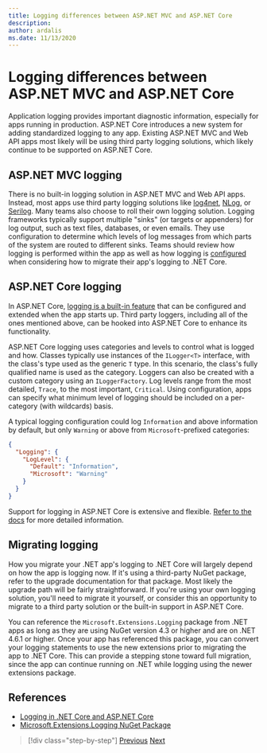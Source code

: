 ```yaml
---
title: Logging differences between ASP.NET MVC and ASP.NET Core
description: 
author: ardalis
ms.date: 11/13/2020
---
```


# Logging differences between ASP.NET MVC and ASP.NET Core

Application logging provides important diagnostic information, especially for apps running in production. ASP.NET Core introduces a new system for adding standardized logging to any app. Existing ASP.NET MVC and Web API apps most likely will be using third party logging solutions, which likely continue to be supported on ASP.NET Core.

## ASP.NET MVC logging

There is no built-in logging solution in ASP.NET MVC and Web API apps. Instead, most apps use third party logging solutions like [log4net](https://www.nuget.org/packages/log4net/), [NLog](https://www.nuget.org/packages/NLog/), or [Serilog](https://www.nuget.org/packages/Serilog). Many teams also choose to roll their own logging solution. Logging frameworks typically support multiple "sinks" (or targets or appenders) for log output, such as text files, databases, or even emails. They use configuration to determine which levels of log messages from which parts of the system are routed to different sinks. Teams should review how logging is performed within the app as well as how logging is [configured](configuration-differences.md) when considering how to migrate their app's logging to .NET Core.

## ASP.NET Core logging

In ASP.NET Core, [logging is a built-in feature](https://docs.microsoft.com/aspnet/core/fundamentals/logging/) that can be configured and extended when the app starts up. Third party loggers, including all of the ones mentioned above, can be hooked into ASP.NET Core to enhance its functionality.

ASP.NET Core logging uses categories and levels to control what is logged and how. Classes typically use instances of the `ILogger<T>` interface, with the class's type used as the generic `T` type. In this scenario, the class's fully qualified name is used as the category. Loggers can also be created with a custom category using an `ILoggerFactory`. Log levels range from the most detailed, `Trace`, to the most important, `Critical`. Using configuration, apps can specify what minimum level of logging should be included on a per-category (with wildcards) basis.

A typical logging configuration could log `Information` and above information by default, but only `Warning` or above from `Microsoft`-prefixed categories:

```json
{
  "Logging": {
    "LogLevel": {
      "Default": "Information",
      "Microsoft": "Warning"
    }
  }
}
```

Support for logging in ASP.NET Core is extensive and flexible. [Refer to the docs](https://docs.microsoft.com/aspnet/core/fundamentals/logging/) for more detailed information.

## Migrating logging

How you migrate your .NET app's logging to .NET Core will largely depend on how the app is logging now. If it's using a third-party NuGet package, refer to the upgrade documentation for that package. Most likely the upgrade path will be fairly straightforward. If you're using your own logging solution, you'll need to migrate it yourself, or consider this an opportunity to migrate to a third party solution or the built-in support in ASP.NET Core.

You can reference the `Microsoft.Extensions.Logging` package from .NET apps as long as they are using NuGet version 4.3 or higher and are on .NET 4.6.1 or higher. Once your app has referenced this package, you can convert your logging statements to use the new extensions prior to migrating the app to .NET Core. This can provide a stepping stone toward full migration, since the app can continue running on .NET while logging using the newer extensions package.

## References

- [Logging in .NET Core and ASP.NET Core](https://docs.microsoft.com/aspnet/core/fundamentals/logging/)
- [Microsoft.Extensions.Logging NuGet Package](https://www.nuget.org/packages/microsoft.extensions.logging/)

>[!div class="step-by-step"]
>[Previous](middleware-modules-handlers.md)
>[Next](routing-differences.md)

